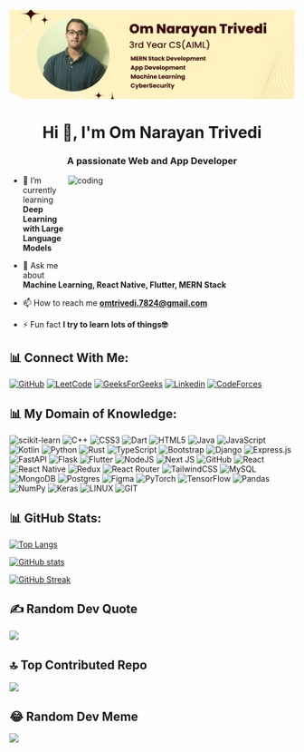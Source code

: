 ![logo](https://github.com/omtrivediw/omtrivediw/blob/main/Om%20Narayan%20Trivedi.png)

<h1 align="center">Hi 👋, I'm Om Narayan Trivedi</h1>
<h3 align="center">A passionate Web and App Developer</h3>

<img align="right" alt="coding" width="400" height="180" src="https://camo.githubusercontent.com/19db51af5f90f1b152bc0b9078f5fe97053955be5074f03f17019c70345bdcdb/68747470733a2f2f6d69726f2e6d656469756d2e636f6d2f6d61782f313336302f302a37513379765349765f7430696f4a2d5a2e676966">

- 🌱 I’m currently learning **Deep Learning with Large Language Models**

- 💬 Ask me about **Machine Learning, React Native, Flutter, MERN Stack**

- 📫 How to reach me **omtrivedi.7824@gmail.com**

- ⚡ Fun fact **I try to learn lots of things🤓**


## 📊 Connect With Me:

[![GitHub](https://img.shields.io/badge/GitHub-100000?style=for-the-badge&logo=github&logoColor=white)](https://github.com/omtrivediw) [![LeetCode](https://img.shields.io/badge/-LeetCode-FFA116?style=for-the-badge&logo=LeetCode&logoColor=black)](https://leetcode.com/om_trivedi/) [![GeeksForGeeks](https://img.shields.io/badge/GeeksforGeeks-34a56f?style=for-the-badge&logo=GeeksforGeeks&logoColor=white)](https://auth.geeksforgeeks.org/user/omtrivedi/) [![Linkedin](https://img.shields.io/badge/Linkedin-0072b1?style=for-the-badge&logo=linkedin&logoColor=white)](https://www.linkedin.com/in/trivediom7824/)
[![CodeForces](https://img.shields.io/badge/CodeForces-880808?style=for-the-badge&logo=codeforces&logoColor=white)](https://codeforces.com/profile/omtrivedi)

## 📊 My Domain of Knowledge:

![scikit-learn](https://img.shields.io/badge/scikit--learn-%23F7931E.svg?style=flat&logo=scikit-learn&logoColor=white) ![C++](https://img.shields.io/badge/c++-%2300599C.svg?style=flat&logo=c%2B%2B&logoColor=white) ![CSS3](https://img.shields.io/badge/css3-%231572B6.svg?style=flat&logo=css3&logoColor=white) ![Dart](https://img.shields.io/badge/dart-%230175C2.svg?style=flat&logo=dart&logoColor=white) ![HTML5](https://img.shields.io/badge/html5-%23E34F26.svg?style=flat&logo=html5&logoColor=white) ![Java](https://img.shields.io/badge/java-%23ED8B00.svg?style=flat&logo=java&logoColor=white) ![JavaScript](https://img.shields.io/badge/javascript-%23323330.svg?style=flat&logo=javascript&logoColor=%23F7DF1E) ![Kotlin](https://img.shields.io/badge/kotlin-%230095D5.svg?style=flat&logo=kotlin&logoColor=white) ![Python](https://img.shields.io/badge/python-3670A0?style=flat&logo=python&logoColor=ffdd54) ![Rust](https://img.shields.io/badge/rust-%23000000.svg?style=flat&logo=rust&logoColor=white) ![TypeScript](https://img.shields.io/badge/typescript-%23007ACC.svg?style=flat&logo=typescript&logoColor=white) ![Bootstrap](https://img.shields.io/badge/bootstrap-%23563D7C.svg?style=flat&logo=bootstrap&logoColor=white) ![Django](https://img.shields.io/badge/django-%23092E20.svg?style=flat&logo=django&logoColor=white) ![Express.js](https://img.shields.io/badge/express.js-%23404d59.svg?style=flat&logo=express&logoColor=%2361DAFB) ![FastAPI](https://img.shields.io/badge/FastAPI-005571?style=flat&logo=fastapi) ![Flask](https://img.shields.io/badge/flask-%23000.svg?style=flat&logo=flask&logoColor=white) ![Flutter](https://img.shields.io/badge/Flutter-%2302569B.svg?style=flat&logo=Flutter&logoColor=white) ![NodeJS](https://img.shields.io/badge/node.js-6DA55F?style=flat&logo=node.js&logoColor=white) ![Next JS](https://img.shields.io/badge/Next-black?style=flat&logo=next.js&logoColor=white) ![GitHub](https://img.shields.io/badge/GitHub-%23121011.svg?style=flat&logo=github&logoColor=white) ![React](https://img.shields.io/badge/react-%2320232a.svg?style=flat&logo=react&logoColor=%2361DAFB) ![React Native](https://img.shields.io/badge/react_native-%2320232a.svg?style=flat&logo=react&logoColor=%2361DAFB) ![Redux](https://img.shields.io/badge/redux-%23593d88.svg?style=flat&logo=redux&logoColor=white) ![React Router](https://img.shields.io/badge/React_Router-CA4245?style=flat&logo=react-router&logoColor=white) ![TailwindCSS](https://img.shields.io/badge/tailwindcss-%2338B2AC.svg?style=flat&logo=tailwind-css&logoColor=white) ![MySQL](https://img.shields.io/badge/mysql-%2300f.svg?style=flat&logo=mysql&logoColor=white) ![MongoDB](https://img.shields.io/badge/MongoDB-%234ea94b.svg?style=flat&logo=mongodb&logoColor=white) ![Postgres](https://img.shields.io/badge/postgres-%23316192.svg?style=flat&logo=postgresql&logoColor=white) 	![Figma](https://img.shields.io/badge/figma-%23F24E1E.svg?style=flat&logo=figma&logoColor=white) ![PyTorch](https://img.shields.io/badge/PyTorch-%23EE4C2C.svg?style=flat&logo=PyTorch&logoColor=white) ![TensorFlow](https://img.shields.io/badge/TensorFlow-%23FF6F00.svg?style=flat&logo=TensorFlow&logoColor=white) ![Pandas](https://img.shields.io/badge/pandas-%23150458.svg?style=flat&logo=pandas&logoColor=white) ![NumPy](https://img.shields.io/badge/numpy-%23013243.svg?style=flat&logo=numpy&logoColor=white) ![Keras](https://img.shields.io/badge/Keras-%23D00000.svg?style=flat&logo=Keras&logoColor=white) ![LINUX](https://img.shields.io/badge/Linux-FCC624?style=flat&logo=linux&logoColor=black) ![GIT](https://img.shields.io/badge/Git-fc6d26?style=flat&logo=git&logoColor=white)

## 📊 GitHub Stats:

[![Top Langs](https://github-readme-stats-git-masterrstaa-rickstaa.vercel.app/api/top-langs/?username=omtrivediw&theme=radical&hide_border=false&include_all_commits=true&count_private=false&layout=compact)](https://github.com/anuraghazra/github-readme-stats)

[![GitHub stats](https://github-readme-stats.vercel.app/api?username=omtrivediw&theme=radical&hide_border=false&include_all_commits=true&count_private=false)](https://github.com/anuraghazra/github-readme-stats)

[![GitHub Streak](https://github-readme-streak-stats.herokuapp.com/?user=omtrivediw&theme=radical&hide_border=false)](https://git.io/streak-stats)

## ✍️ Random Dev Quote
![](https://quotes-github-readme.vercel.app/api?type=horizontal&theme=radical&layout=compact)

## 🔝 Top Contributed Repo
![](https://github-contributor-stats.vercel.app/api?username=omtrivediw&limit=5&theme=radical&combine_all_yearly_contributions=true)

## 😂 Random Dev Meme
<img src='https://randommeme-five.vercel.app/' style="height: 400px;"/>

